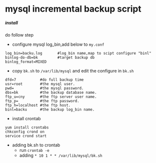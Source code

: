 mysql incremental backup script
======

##### install
do follow step

* configure mysql log_bin,add below to `my.conf`

```
log_bin=backu.log		#log_bin name,map to scipt configure "binl"
binlog-do-db=bk			#target backup db
binlog_format=MIXED
```

* copy `bk.sh` to `/var/lib/mysql` and edit the configure in `bk.sh`

```
dfd=7           #do full backup time
usr=root        #the mysql user.
pwd=            #the mysql password.
dbs=bk          #the backup database name.
ftp_u=cny       #the ftp server user name.
ftp_p=          #the ftp password.
ftp_h=localhost #the ftp host.
binl=backu      #the backup log_bin name.
```

* install crontab

```
yum install crontabs
chkconfig crond on
service crond start
```

* adding bk.sh to crontab
  * run `crontab -e` 
  * adding `* 10 1 * * /var/lib/mysql/bk.sh`



